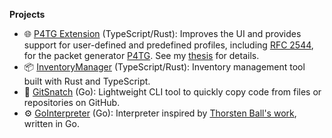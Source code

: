 <strong>Projects</strong>
<ul>
  <li>🌐 <a href="https://github.com/julilili42/P4TG">P4TG Extension</a> (TypeScript/Rust): Improves the UI and provides support for user-defined and predefined profiles, including <a href="https://www.ietf.org/rfc/rfc2544.txt">RFC 2544</a>, for the packet generator <a href="https://github.com/uni-tue-kn/P4TG">P4TG</a>. See my <a href="https://drive.google.com/file/d/18jl3QF88AIueXADjuEy2Bb-J4Nv4q_Su/view?usp=sharing">thesis</a> for details.</li>

  <li>📦 <a href="https://github.com/julilili42/InventoryManager">InventoryManager</a> (TypeScript/Rust): Inventory management tool built with Rust and TypeScript.</li>

  <li>🚀 <a href="https://github.com/julilili42/GitSnatch">GitSnatch</a> (Go): Lightweight CLI tool to quickly copy code from files or repositories on GitHub.</li>

  <li>⚙️ <a href="https://github.com/julilili42/GoInterpreter">GoInterpreter</a> (Go): Interpreter inspired by <a href="https://edu.anarcho-copy.org/Programming%20Languages/Go/writing%20an%20INTERPRETER%20in%20go.pdf">Thorsten Ball's work</a>, written in Go.</li>
</ul>
